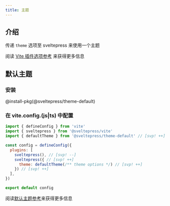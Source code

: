 ```yaml
---
title: 主题
---
```


## 介绍

传递 `theme` 选项至 sveltepress 来使用一个主题

阅读 [Vite 插件选项参考](/reference/vite-plugin/) 来获得更多信息

## 默认主题

### 安装

@install-pkg(@sveltepress/theme-default)

### 在 vite.config.(js|ts) 中配置

```js title="vite.config.(js|ts)"
import { defineConfig } from 'vite'
import { sveltepress } from '@sveltepress/vite'
import { defaultTheme } from '@sveltepress/theme-default' // [svp! ++]

const config = defineConfig({
  plugins: [
    sveltepress(), // [svp! --]
    sveltepress({ // [svp! ++]
      theme: defaultTheme(/** theme options */) // [svp! ++]
    }) // [svp! ++]
  ],
})

export default config
```

阅读[默认主题参考](/reference/default-theme/#主题配置)来获得更多信息